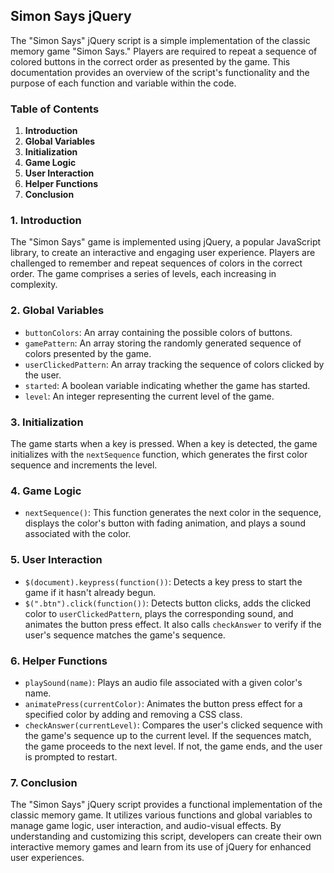 ## Simon Says jQuery

The "Simon Says" jQuery script is a simple implementation of the classic memory game "Simon Says." Players are required to repeat a sequence of colored buttons in the correct order as presented by the game. This documentation provides an overview of the script's functionality and the purpose of each function and variable within the code.

### Table of Contents

1. **Introduction**
2. **Global Variables**
3. **Initialization**
4. **Game Logic**
5. **User Interaction**
6. **Helper Functions**
7. **Conclusion**

### 1. Introduction

The "Simon Says" game is implemented using jQuery, a popular JavaScript library, to create an interactive and engaging user experience. Players are challenged to remember and repeat sequences of colors in the correct order. The game comprises a series of levels, each increasing in complexity.

### 2. Global Variables

- `buttonColors`: An array containing the possible colors of buttons.
- `gamePattern`: An array storing the randomly generated sequence of colors presented by the game.
- `userClickedPattern`: An array tracking the sequence of colors clicked by the user.
- `started`: A boolean variable indicating whether the game has started.
- `level`: An integer representing the current level of the game.

### 3. Initialization

The game starts when a key is pressed. When a key is detected, the game initializes with the `nextSequence` function, which generates the first color sequence and increments the level.

### 4. Game Logic

- `nextSequence()`: This function generates the next color in the sequence, displays the color's button with fading animation, and plays a sound associated with the color.

### 5. User Interaction

- `$(document).keypress(function())`: Detects a key press to start the game if it hasn't already begun.
- `$(".btn").click(function())`: Detects button clicks, adds the clicked color to `userClickedPattern`, plays the corresponding sound, and animates the button press effect. It also calls `checkAnswer` to verify if the user's sequence matches the game's sequence.

### 6. Helper Functions

- `playSound(name)`: Plays an audio file associated with a given color's name.
- `animatePress(currentColor)`: Animates the button press effect for a specified color by adding and removing a CSS class.
- `checkAnswer(currentLevel)`: Compares the user's clicked sequence with the game's sequence up to the current level. If the sequences match, the game proceeds to the next level. If not, the game ends, and the user is prompted to restart.

### 7. Conclusion

The "Simon Says" jQuery script provides a functional implementation of the classic memory game. It utilizes various functions and global variables to manage game logic, user interaction, and audio-visual effects. By understanding and customizing this script, developers can create their own interactive memory games and learn from its use of jQuery for enhanced user experiences.
